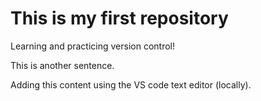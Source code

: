 # This is my first repository

Learning and practicing version control!

This is another sentence. 

Adding this content using the VS code text
editor (locally). 